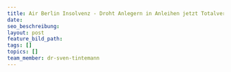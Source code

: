 ```yaml
---
title: Air Berlin Insolvenz - Droht Anlegern in Anleihen jetzt Totalverlust?
date:
seo_beschreibung:
layout: post
feature_bild_path:
tags: []
topics: []
team_member: dr-sven-tintemann
---
```

